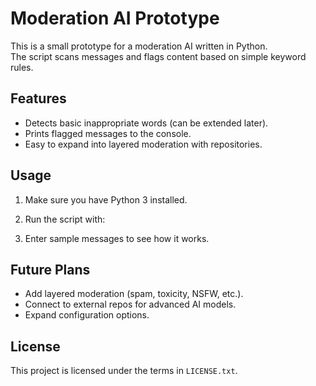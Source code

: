 # Moderation AI Prototype

This is a small prototype for a moderation AI written in Python.  
The script scans messages and flags content based on simple keyword rules.  

## Features
- Detects basic inappropriate words (can be extended later).
- Prints flagged messages to the console.
- Easy to expand into layered moderation with repositories.

## Usage
1. Make sure you have Python 3 installed.
2. Run the script with:

3. Enter sample messages to see how it works.

## Future Plans
- Add layered moderation (spam, toxicity, NSFW, etc.).
- Connect to external repos for advanced AI models.
- Expand configuration options.

## License
This project is licensed under the terms in `LICENSE.txt`.

